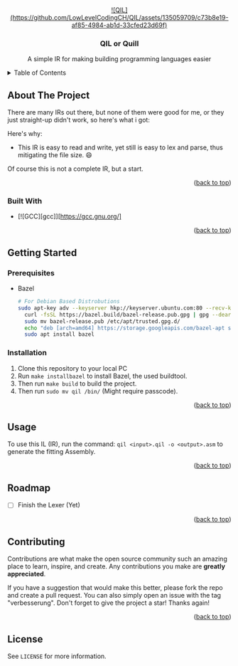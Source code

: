 <a name="readme-top"></a>

<!-- PROJECT LOGO -->
<br />
<div align="center">
  <a href="https://github.com/LowLevelCodingCH/QIL">
    ![QIL](https://github.com/LowLevelCodingCH/QIL/assets/135059709/c73b8e19-af85-4984-ab1d-33cfed23d69f) 
  </a>

  <h3 align="center">QIL or Quill</h3>

  <p align="center">
    A simple IR for making building programming languages easier
  </p>
</div>



<!-- TABLE OF CONTENTS -->
<details>
  <summary>Table of Contents</summary>
  <ol>
    <li>
      <a href="#about-the-project">About The Project</a>
      <ul>
        <li><a href="#built-with">Built With</a></li>
      </ul>
    </li>
    <li>
      <a href="#getting-started">Getting Started</a>
      <ul>
        <li><a href="#prerequisites">Prerequisites</a></li>
        <li><a href="#installation">Installation</a></li>
      </ul>
    </li>
    <li><a href="#usage">Usage</a></li>
    <li><a href="#roadmap">Roadmap</a></li>
    <li><a href="#contributing">Contributing</a></li>
    <li><a href="#license">License</a></li>
  </ol>
</details>



<!-- ABOUT THE PROJECT -->
## About The Project

There are many IRs out there, but none of them were good for me, or they just straight-up didn't work, so here's what i got:

Here's why:
* This IR is easy to read and write, yet still is easy to lex and parse, thus mitigating the file size. :smile:

Of course this is not a complete IR, but a start.

<p align="right">(<a href="#readme-top">back to top</a>)</p>



### Built With

* [![GCC][gcc]][https://gcc.gnu.org/]

<p align="right">(<a href="#readme-top">back to top</a>)</p>



<!-- GETTING STARTED -->
## Getting Started

### Prerequisites

* Bazel
  ```sh
  # For Debian Based Distrobutions
  sudo apt-key adv --keyserver hkp://keyserver.ubuntu.com:80 --recv-keys 3D5919B448457EE0
	curl -fsSL https://bazel.build/bazel-release.pub.gpg | gpg --dearmor > bazel-release.pub
	sudo mv bazel-release.pub /etc/apt/trusted.gpg.d/
	echo "deb [arch=amd64] https://storage.googleapis.com/bazel-apt stable jdk1.8" | sudo tee /etc/apt/sources.list.d/bazel.list
	sudo apt install bazel
  ```

### Installation

1. Clone this repository to your local PC
2. Run `make installbazel` to install Bazel, the used buildtool.
3. Then run `make build` to build the project.
4. Then run `sudo mv qil /bin/` (Might require passcode).

<p align="right">(<a href="#readme-top">back to top</a>)</p>



<!-- USAGE -->
## Usage

To use this IL (IR), run the command: `qil <input>.qil -o <output>.asm` to generate the fitting Assembly.

<p align="right">(<a href="#readme-top">back to top</a>)</p>



<!-- ROADMAP -->
## Roadmap

- [ ] Finish the Lexer (Yet)

<p align="right">(<a href="#readme-top">back to top</a>)</p>



<!-- CONTRIBUTING -->
## Contributing

Contributions are what make the open source community such an amazing place to learn, inspire, and create. Any contributions you make are **greatly appreciated**.

If you have a suggestion that would make this better, please fork the repo and create a pull request. You can also simply open an issue with the tag "verbesserung".
Don't forget to give the project a star! Thanks again!

<p align="right">(<a href="#readme-top">back to top</a>)</p>



<!-- LICENSE -->
## License

See `LICENSE` for more information.
